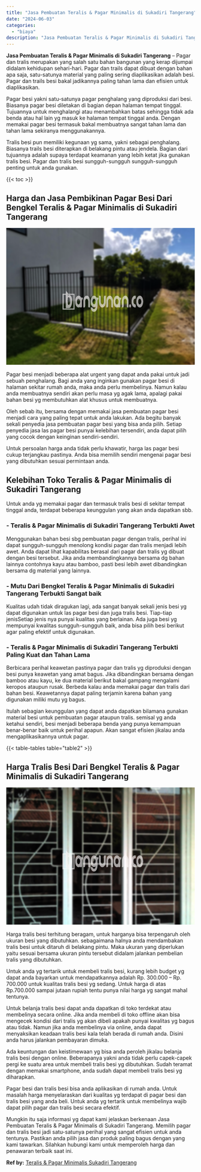```yaml
---
title: "Jasa Pembuatan Teralis & Pagar Minimalis di Sukadiri Tangerang"
date: "2024-06-03"
categories: 
  - "biaya"
description: "Jasa Pembuatan Teralis & Pagar Minimalis di Sukadiri Tangerang. Mungkin itu saja informasi yg dapat kami jelaskan berkenaan Jasa Pembuatan Teralis & Pagar Mi..."
---
```


**Jasa Pembuatan Teralis & Pagar Minimalis di Sukadiri Tangerang** – Pagar dan tralis merupakan yang salah satu bahan bangunan yang kerap dijumpai didalam kehidupan sehari-hari. Pagar dan trails dapat dibuat dengan bahan apa saja, satu-satunya material yang paling sering diaplikasikan adalah besi. Pagar dan trails besi bakal jadikannya paling tahan lama dan efisien untuk diaplikasikan.

Pagar besi yakni satu-satunya pagar penghalang yang diproduksi dari besi. Biasanya pagar besi diletakan di bagian depan halaman tempat tinggal. Tujuannya untuk menghalangi atau menambahkan batas sehingga tidak ada benda atau hal lain yg masuk ke halaman tempat tinggal anda. Dengan memakai pagar besi termasuk bakal membuatnya sangat tahan lama dan tahan lama sekiranya menggunakannya.

Tralis besi pun memiliki kegunaan yg sama, yakni sebagai penghalang. Biasanya trails besi diterapkan di belakang pintu atau jendela. Bagian dari tujuannya adalah supaya terdapat keamanan yang lebih ketat jika gunakan tralis besi. Pagar dan tralis besi sungguh-sungguh sungguh-sungguh penting untuk anda gunakan.

{{< toc >}}

## Harga dan Jasa Pembikinan Pagar Besi Dari Bengkel Teralis & Pagar Minimalis di Sukadiri Tangerang

![Jasa Pembuatan Teralis & Pagar Minimalis di Sukadiri Tangerang](/images/pagar-minimalis-murah-54.png)

Pagar besi menjadi beberapa alat urgent yang dapat anda pakai untuk jadi sebuah penghalang. Bagi anda yang inginkan gunakan pagar besi di halaman sekitar rumah anda, maka anda perlu membelinya. Namun kalau anda membuatnya sendiri akan perlu masa yg agak lama, apalagi pakai bahan besi yg membutuhkan alat khusus untuk membuatnya.

Oleh sebab itu, bersama dengan memakai jasa pembuatan pagar besi menjadi cara yang paling tepat untuk anda lakukan. Ada begitu banyak sekali penyedia jasa pembuatan pagar besi yang bisa anda pilih. Setiap penyedia jasa las pagar besi punyai kelebihan tersendiri, anda dapat pilih yang cocok dengan keinginan sendiri-sendiri.

Untuk persoalan harga anda tidak perlu khawatir, harga las pagar besi cukup terjangkau pastinya. Anda bisa memilih sendiri mengenai pagar besi yang dibutuhkan sesuai permintaan anda.

## Kelebihan Toko Teralis & Pagar Minimalis di Sukadiri Tangerang

Untuk anda yg memakai pagar dan termasuk tralis besi di sekitar tempat tinggal anda, terdapat beberapa keunggulan yang akan anda dapatkan sbb.

### \- Teralis & Pagar Minimalis di Sukadiri Tangerang Terbukti Awet

Menggunakan bahan besi sbg pembuatan pagar dengan tralis, perihal ini dapat sungguh-sungguh menolong kondisi pagar dan tralis menjadi lebih awet. Anda dapat lihat kapabilitas berasal dari pagar dan tralis yg dibuat dengan besi tersebut. Jika anda membandingkannya bersama dg bahan lainnya contohnya kayu atau bamboo, pasti besi lebih awet dibandingkan bersama dg material yang lainnya.

### \- Mutu Dari Bengkel Teralis & Pagar Minimalis di Sukadiri Tangerang Terbukti Sangat baik

Kualitas udah tidak diragukan lagi, ada sangat banyak sekali jenis besi yg dapat digunakan untuk las pagar besi dan juga tralis besi. Tiap-tiap jenisSetiap jenis nya punyai kualitas yang berlainan. Ada juga besi yg mempunyai kwalitas sungguh-sungguh baik, anda bisa pilih besi berikut agar paling efektif untuk digunakan.

### \- Teralis & Pagar Minimalis di Sukadiri Tangerang Terbukti Paling Kuat dan Tahan Lama

Berbicara perihal keawetan pastinya pagar dan tralis yg diproduksi dengan besi punya keawetan yang amat bagus. Jika dibandingkan bersama dengan bamboo atau kayu, ke dua material berikut bakal gampang mengalami keropos ataupun rusak. Berbeda kalau anda memakai pagar dan tralis dari bahan besi. Keawetannya dapat paling terjamin karena bahan yang digunakan miliki mutu yg bagus.

Itulah sebagian keunggulan yang dapat anda dapatkan bilamana gunakan material besi untuk pembuatan pagar ataupun tralis. semisal yg anda ketahui sendiri, besi menjadi beberapa benda yang punya kemampuan benar-benar baik untuk perihal apapun. Akan sangat efisien jikalau anda mengaplikasikannya untuk pagar.

{{< table-tables table="table2" >}}

## Harga Tralis Besi Dari Bengkel Teralis & Pagar Minimalis di Sukadiri Tangerang

![Jasa Pembuatan Teralis & Pagar Minimalis di Sukadiri Tangerang](/images/teralis-minimalis-murah-28.png)

Harga tralis besi terhitung beragam, untuk harganya bisa terpengaruh oleh ukuran besi yang dibutuhkan. sebagaimana halnya anda mendambakan tralis besi untuk ditaruh di belakang pintu. Maka ukuran yang diperlukan yaitu sesuai bersama ukuran pintu tersebut didalam jalankan pembelian tralis yang dibutuhkan.

Untuk anda yg tertarik untuk membeli tralis besi, kurang lebih budget yg dapat anda bayarkan untuk mendapatkannya adalah Rp. 300.000 – Rp. 700.000 untuk kualitas tralis besi yg sedang. Untuk harga di atas Rp.700.000 sampai jutaan rupiah tentu punya nilai harga yg sangat mahal tentunya.

Untuk belanja tralis besi dapat anda dapatkan di toko terdekat atau membelinya secara online. Jika anda membeli di toko offline akan bisa mengecek kondisi dari tralis yg akan dibeli apakah punyai kwalitas yg bagus atau tidak. Namun jika anda membelinya via online, anda dapat menyaksikan keadaan tralis besi kala telah berada di rumah anda. Disini anda harus jalankan pembayaran dimuka.

Ada keuntungan dan keistimewaan yg bisa anda peroleh jikalau belanja tralis besi dengan online. Beberapanya yakni anda tidak perlu capek-capek pergi ke suatu area untuk membeli tralis besi yg dibutuhkan. Sudah teramat dengan memakai smartphone, anda sudah dapat membeli tralis besi yg diharapkan.

Pagar besi dan tralis besi bisa anda aplikasikan di rumah anda. Untuk masalah harga menyelaraskan dari kualitas yg terdapat di pagar besi dan tralis besi yang anda beli. Untuk anda yg tertarik untuk membelinya wajib dapat pilih pagar dan tralis besi secara efektif.

Mungkin itu saja informasi yg dapat kami jelaskan berkenaan Jasa Pembuatan Teralis & Pagar Minimalis di Sukadiri Tangerang. Memilih pagar dan tralis besi jadi satu-satunya perihal yang sangat efisien untuk anda tentunya. Pastikan anda pilih jasa dan produk paling bagus dengan yang kami tawarkan. Silahkan hubungi kami untuk memperoleh harga dan penawaran terbaik saat ini.

**Ref by:** [Teralis & Pagar Minimalis Sukadiri Tangerang](https://id.wikipedia.org/wiki/Teralis)
